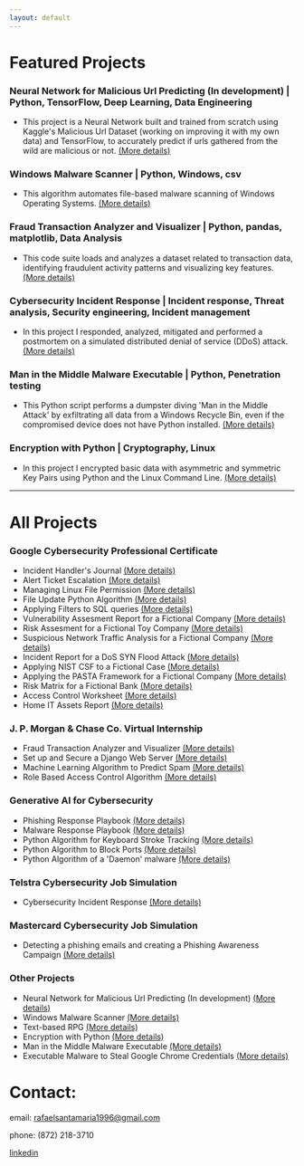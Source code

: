 ```yaml
---
layout: default
---
```

# Featured Projects

### Neural Network for Malicious Url Predicting (In development) | Python, TensorFlow, Deep Learning, Data Engineering

* This project is a Neural Network built and trained from scratch using Kaggle's Malicious Url Dataset (working on improving it with my own data) and TensorFlow, to accurately predict if urls gathered from the wild are malicious or not. [(More details)](./nn_malicious_url_pred.md)

### Windows Malware Scanner | Python, Windows, csv

* This algorithm automates file-based malware scanning of Windows Operating Systems. [(More details)](./malware_scanner.md)

### Fraud Transaction Analyzer and Visualizer | Python, pandas, matplotlib, Data Analysis

* This code suite loads and analyzes a dataset related to transaction data, identifying fraudulent activity patterns and visualizing key features. [(More details)](./fraud_analyzer_visualizer.md)

### Cybersecurity Incident Response | Incident response, Threat analysis, Security engineering, Incident management

* In this project I responded, analyzed, mitigated and performed a postmortem on a simulated distributed denial of service (DDoS) attack. [(More details)](./cyber_incident_response.md)

### Man in the Middle Malware Executable | Python, Penetration testing

* This Python script performs a dumpster diving 'Man in the Middle Attack' by exfiltrating all data from a Windows Recycle Bin, even if the compromised device does not have Python installed. [(More details)](./dumpster_diving.md)

### Encryption with Python | Cryptography, Linux

* In this project I encrypted basic data with asymmetric and symmetric Key Pairs using Python and the Linux Command Line. [(More details)](./encrypt_python.md)

------------------------------------------------------------------------------------------------------------------------------------------------------------------------------------------------------------------------------

# All Projects 

### Google Cybersecurity Professional Certificate

* Incident Handler's Journal [(More details)](./incident_handler_journal.md)
* Alert Ticket Escalation [(More details)](./ticketing.md)
* Managing Linux File Permission [(More details)](./linux_file_perm.md)
* File Update Python Algorithm [(More details)](./file_updade.md)
* Applying Filters to SQL queries [(More details)](./filter_sql.md)
* Vulnerability Assesment Report for a Fictional Company [(More details)](./vulnerability_assessment.md)
* Risk Assesment for a Fictional Toy Company [(More details)](./risk_assesment.md)
* Suspicious Network Traffic Analysis for a Fictional Company [(More details)](./network_traffic_analysis.md)
* Incident Report for a DoS SYN Flood Attack [(More details)](./incident_report_syn_flood.md)
* Applying NIST CSF to a Fictional Case [(More details)](./nist_csf_applied.md)
* Applying the PASTA Framework for a Fictional Company [(More details)](./pasta_applied.md)
* Risk Matrix for a Fictional Bank [(More details)](./risk_matrix.md)
* Access Control Worksheet [(More details)](./access_control.md)
* Home IT Assets Report [(More details)](./home_it_assests.md)

### J. P. Morgan & Chase Co. Virtual Internship

* Fraud Transaction Analyzer and Visualizer [(More details)](./fraud_analyzer_visualizer.md)
* Set up and Secure a Django Web Server [(More details)](./set_and_secure_django_server.md)
* Machine Learning Algorithm to Predict Spam [(More details)](./ml_spam_predict.md)
* Role Based Access Control Algorithm [(More details)](./rbac.md)

### Generative AI for Cybersecurity

* Phishing Response Playbook [(More details)](./phishing_playbook.md)
* Malware Response Playbook [(More details)](./malware_response_playbook.md)
* Python Algorithm for Keyboard Stroke Tracking [(More details)](./keystroke_track.md)
* Python Algorithm to Block Ports [(More details)](./block_ports.md)
* Python Algorithm of a 'Daemon' malware [(More details)](./daemon_example.md)

### Telstra Cybersecurity Job Simulation

* Cybersecurity Incident Response [(More details)](./cyber_incident_response.md)

### Mastercard Cybersecurity Job Simulation

* Detecting a phishing emails and creating a Phishing Awareness Campaign [(More details)](./master_phish.md)

### Other Projects

* Neural Network for Malicious Url Predicting (In development) [(More details)](./nn_malicious_url_pred.md)
* Windows Malware Scanner [(More details)](./malware_scanner.md)
* Text-based RPG [(More details)](./dungeon_of_dread.md)
* Encryption with Python [(More details)](./encrypt_python.md)
* Man in the Middle Malware Executable [(More details)](./dumpster_diving.md)
* Executable Malware to Steal Google Chrome Credentials [(More details)](./steal_chrome_cred.md)

# Contact:

email: rafaelsantamaria1996@gmail.com

phone: (872) 218-3710 

[linkedin](https://www.linkedin.com/in/rafael-santamaria-ortega) 
